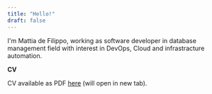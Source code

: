 ```yaml
---
title: "Hello!"
draft: false
---
```


I'm Mattia de Filippo, working as software developer in database management field with interest in DevOps, Cloud and infrastracture automation.

**CV**

CV available as PDF [here](https://defilippomattia.com/cv.pdf) (will open in new tab).

